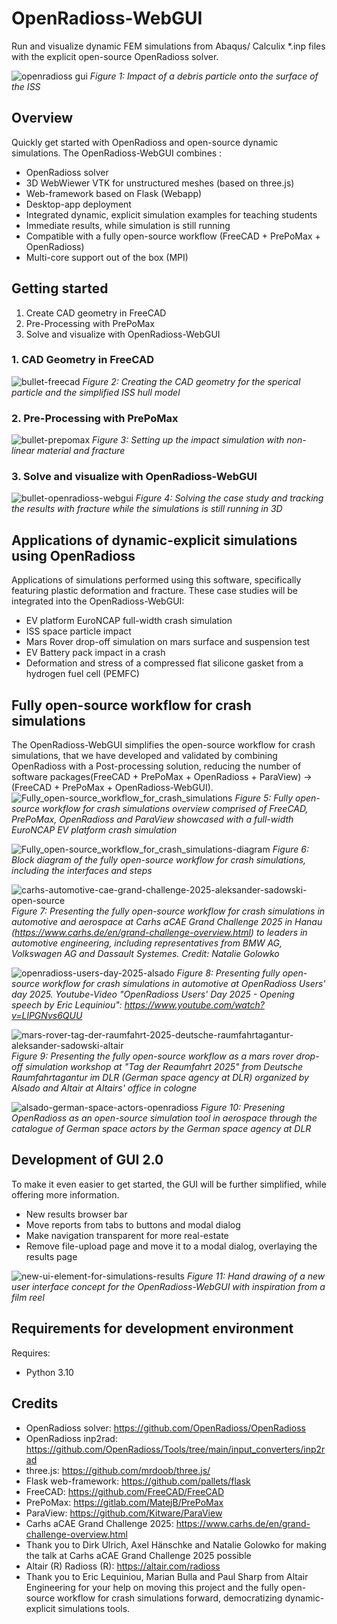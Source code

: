 # OpenRadioss-WebGUI
Run and visualize dynamic FEM simulations from Abaqus/ Calculix *.inp files with the explicit open-source OpenRadioss solver.

![openradioss gui](openradioss-2.png)
*Figure 1: Impact of a debris particle onto the surface of the ISS*

## Overview
Quickly get started with OpenRadioss and open-source dynamic simulations. The OpenRadioss-WebGUI combines :
- OpenRadioss solver
- 3D WebWiewer VTK for unstructured meshes (based on three.js)
- Web-framework based on Flask (Webapp)
- Desktop-app deployment 
- Integrated dynamic, explicit simulation examples for teaching students
- Immediate results, while simulation is still running
- Compatible with a fully open-source workflow (FreeCAD + PrePoMax + OpenRadioss)
- Multi-core support out of the box (MPI)
  
## Getting started
1. Create CAD geometry in FreeCAD
2. Pre-Processing with PrePoMax
3. Solve and visualize with OpenRadioss-WebGUI

### 1. CAD Geometry in FreeCAD
![bullet-freecad](bullet-freecad.png)
*Figure 2: Creating the CAD geometry for the sperical particle and the simplified ISS hull model*
### 2. Pre-Processing with PrePoMax
![bullet-prepomax](bullet-prepomax.png)
*Figure 3: Setting up the impact simulation with non-linear material and fracture*
### 3. Solve and visualize with OpenRadioss-WebGUI
![bullet-openradioss-webgui](bullet-openradioss-webgui.png)
*Figure 4: Solving the case study and tracking the results with fracture while the simulations is still running in 3D*

## Applications of dynamic-explicit simulations using OpenRadioss
Applications of simulations performed using this software, specifically featuring plastic deformation and fracture. These case studies will be integrated into the OpenRadioss-WebGUI:
- EV platform EuroNCAP full-width crash simulation
- ISS space particle impact
- Mars Rover drop-off simulation on mars surface and suspension test
- EV Battery pack impact in a crash
- Deformation and stress of a compressed flat silicone gasket from a hydrogen fuel cell (PEMFC)
  
## Fully open-source workflow for crash simulations
The OpenRadioss-WebGUI simplifies the open-source workflow for crash simulations, that we have developed and validated by combining OpenRadioss with a Post-processing solution, reducing the number of software packages(FreeCAD + PrePoMax + OpenRadioss + ParaView) -> (FreeCAD + PrePoMax + OpenRadioss-WebGUI).
![Fully_open-source_workflow_for_crash_simulations](Fully_open-source_workflow_for_crash_simulations.png)
*Figure 5: Fully open-source workflow for crash simulations overview comprised of FreeCAD, PrePoMax, OpenRadioss and ParaView showcased with a full-width EuroNCAP EV platform crash simulation*


![Fully_open-source_workflow_for_crash_simulations-diagram](Fully_open-source_workflow_for_crash_simulations-diagram.png)
*Figure 6: Block diagram of the fully open-source workflow for crash simulations, including the interfaces and steps*


![carhs-automotive-cae-grand-challenge-2025-aleksander-sadowski-open-source](carhs-automotive-cae-grand-challenge-2025-aleksander-sadowski-open-source.jpg)
*Figure 7: Presenting the fully open-source workflow for crash simulations in automotive and aerospace at Carhs aCAE Grand Challenge 2025 in Hanau (https://www.carhs.de/en/grand-challenge-overview.html) to leaders in automotive engineering, including representatives from BMW AG, Volkswagen AG and Dassault Systemes. Credit: Natalie Golowko*


![openradioss-users-day-2025-alsado](openradioss-users-day-2025-alsado.png)
*Figure 8: Presenting fully open-source workflow for crash simulations in automotive at OpenRadioss Users' day 2025. Youtube-Video "OpenRadioss Users' Day 2025 - Opening speech by Eric Lequiniou": https://www.youtube.com/watch?v=LlPGNvs6QUU*


![mars-rover-tag-der-raumfahrt-2025-deutsche-raumfahrtagantur-aleksander-sadowski-altair](mars-rover-tag-der-raumfahrt-2025-deutsche-raumfahrtagantur-aleksander-sadowski-altair.png)
*Figure 9: Presenting the fully open-source workflow as a mars rover drop-off simulation workshop at "Tag der Reaumfahrt 2025" from Deutsche Raumfahrtagantur im DLR (German space agency at DLR) organized by Alsado and Altair at Altairs' office in cologne*


![alsado-german-space-actors-openradioss](alsado-german-space-actors-openradioss.png)
*Figure 10: Presening OpenRadioss as an open-source simulation tool in aerospace through the catalogue of German space actors by the German space agency at DLR*



## Development of GUI 2.0
To make it even easier to get started, the GUI will be further simplified, while offering more information.
- New results browser bar
- Move reports from tabs to buttons and modal dialog
- Make navigation transparent for more real-estate
- Remove file-upload page and move it to a modal dialog, overlaying the results page
  
![new-ui-element-for-simulations-results](new-ui-element-for-simulations-results.jpeg)
*Figure 11: Hand drawing of a new user interface concept for the OpenRadioss-WebGUI with inspiration from a film reel*

## Requirements for development environment
Requires:
- Python 3.10

## Credits
- OpenRadioss solver: https://github.com/OpenRadioss/OpenRadioss
- OpenRadioss inp2rad: https://github.com/OpenRadioss/Tools/tree/main/input_converters/inp2rad
- three.js: https://github.com/mrdoob/three.js/
- Flask web-framework: https://github.com/pallets/flask
- FreeCAD: https://github.com/FreeCAD/FreeCAD
- PrePoMax: https://gitlab.com/MatejB/PrePoMax
- ParaView: https://github.com/Kitware/ParaView
- Carhs aCAE Grand Challenge 2025: https://www.carhs.de/en/grand-challenge-overview.html
- Thank you to Dirk Ulrich, Axel Hänschke and Natalie Golowko for making the talk at Carhs aCAE Grand Challenge 2025 possible
- Altair (R) Radioss (R): https://altair.com/radioss
- Thank you to Eric Lequiniou, Marian Bulla and Paul Sharp from Altair Engineering for your help on moving this project and the fully open-source workflow for crash simulations forward, democratizing dynamic-explicit simulations tools.



